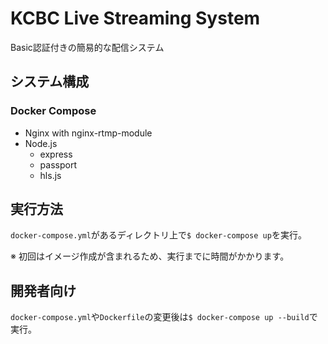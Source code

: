 # KCBC Live Streaming System

Basic認証付きの簡易的な配信システム

## システム構成

### Docker Compose

* Nginx with nginx-rtmp-module
* Node.js
  * express
  * passport
  * hls.js

## 実行方法

`docker-compose.yml`があるディレクトリ上で`$ docker-compose up`を実行。

※ 初回はイメージ作成が含まれるため、実行までに時間がかかります。

## 開発者向け

`docker-compose.yml`や`Dockerfile`の変更後は`$ docker-compose up --build`で実行。
